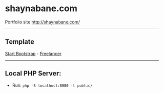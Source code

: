 # shaynabane.com
Portfolio site http://shaynabane.com/

---

## Template
[Start Bootstrap](http://startbootstrap.com/) - [Freelancer](http://startbootstrap.com/template-overviews/freelancer/)

---

## Local PHP Server:

- Run: `php -S localhost:8080 -t public/`